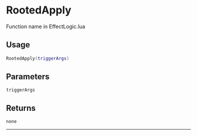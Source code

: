 # RootedApply
Function name in EffectLogic.lua
## Usage
```lua
RootedApply(triggerArgs)
```
## Parameters
`triggerArgs`
## Returns
`none`

---